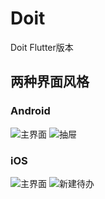 # Doit 

Doit Flutter版本


## 两种界面风格

### Android

![主界面](https://github.com/LeeLulin/ToDoList-Flutter/blob/master/pic/IMG_0866.PNG)
![抽屉](https://github.com/LeeLulin/ToDoList-Flutter/blob/master/pic/IMG_0867.PNG)

### iOS

![主界面](https://github.com/LeeLulin/ToDoList-Flutter/blob/master/pic/IMG_0868.PNG)
![新建待办](https://github.com/LeeLulin/ToDoList-Flutter/blob/master/pic/IMG_0869.PNG)

